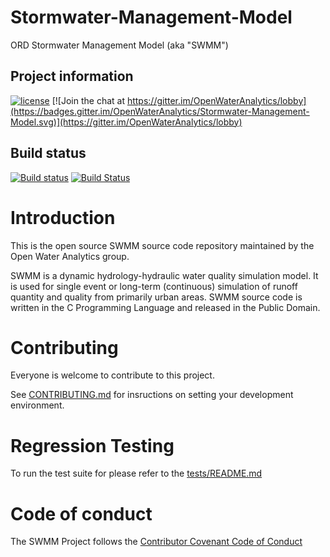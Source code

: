 # Stormwater-Management-Model

ORD Stormwater Management Model (aka "SWMM")

## Project information

[![license](https://img.shields.io/github/license/mashape/apistatus.svg)](https://github.com/OpenWaterAnalytics/Stormwater-Management-Model)
[![Join the chat at https://gitter.im/OpenWaterAnalytics/lobby](https://badges.gitter.im/OpenWaterAnalytics/Stormwater-Management-Model.svg)](https://gitter.im/OpenWaterAnalytics/lobby)

## Build status
[![Build status](https://ci.appveyor.com/api/projects/status/heoi23kwjh15od04/branch/develop?svg=true)](https://ci.appveyor.com/project/OpenWaterAnalytics/stormwater-management-model/branch/develop)
[![Build Status](https://travis-ci.org/OpenWaterAnalytics/Stormwater-Management-Model.svg?branch=develop)](https://travis-ci.org/OpenWaterAnalytics/Stormwater-Management-Model)
<!--[![CircleCI](https://circleci.com/gh/OpenWaterAnalytics/Stormwater-Management-Model/tree/develop.svg?style=shield)](https://circleci.com/gh/OpenWaterAnalytics/Stormwater-Management-Model/tree/develop)-->

# Introduction
This is the open source SWMM source code repository maintained by the Open
Water Analytics group.

SWMM is a dynamic hydrology-hydraulic water quality simulation model. It is
used for single event or long-term (continuous) simulation of runoff quantity
and quality from primarily urban areas. SWMM source code is written in the C
Programming Language and released in the Public Domain.

# Contributing

Everyone is welcome to contribute to this project.

See [CONTRIBUTING.md](https://github.com/OpenWaterAnalytics/Stormwater-Management-Model/blob/develop/.github/CONTRIBUTING.md) for insructions on setting your development environment.

# Regression Testing

To run the test suite for please refer to the [tests/README.md](https://github.com/OpenWaterAnalytics/Stormwater-Management-Model/blob/develop/tests/README.md)

# Code of conduct

The SWMM Project follows the [Contributor Covenant Code of Conduct](https://github.com/OpenWaterAnalytics/Stormwater-Management-Model/blob/develop/.github/CODE_OF_CONDUCT.md)
